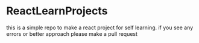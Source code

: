 # ReactLearnProjects
this is a simple repo to make a react project for self learning. if you see any errors or better approach please make a pull request
